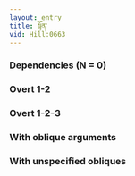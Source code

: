 ```yaml
---
layout: entry
title: སྙོན་
vid: Hill:0663
---
```

### Dependencies (N = 0)


### Overt 1-2


### Overt 1-2-3


### With oblique arguments


### With unspecified obliques
